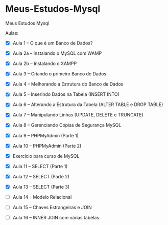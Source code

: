 # Meus-Estudos-Mysql
 Meus Estudos Mysql

Aulas:

- [x] Aula 1 – O que é um Banco de Dados?

- [x] Aula 2a – Instalando o MySQL com WAMP

- [x] Aula 2b – Instalando o XAMPP

- [x] Aula 3 – Criando o primeiro Banco de Dados

- [x] Aula 4 – Melhorando a Estrutura do Banco de Dados

- [x] Aula 5 – Inserindo Dados na Tabela (INSERT INTO)

- [x] Aula 6 – Alterando a Estrutura da Tabela (ALTER TABLE e DROP TABLE)

- [x] Aula 7 – Manipulando Linhas (UPDATE, DELETE e TRUNCATE)

- [x] Aula 8 – Gerenciando Cópias de Segurança MySQL

- [x] Aula 9 – PHPMyAdmin (Parte 1)

- [x] Aula 10 – PHPMyAdmin (Parte 2)

- [x] Exercício para curso de MySQL

- [x] Aula 11 – SELECT (Parte 1)

- [x] Aula 12 – SELECT (Parte 2)

- [x] Aula 13 – SELECT (Parte 3)

- [ ] Aula 14 – Modelo Relacional

- [ ] Aula 15 – Chaves Estrangeiras e JOIN

- [ ] Aula 16 – INNER JOIN com várias tabelas
